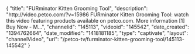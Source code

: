 {
    "title": "FURminator Kitten Grooming Tool",
    "description": "http:\/\/video.petco.com\/?v=15986 FURminator Kitten Grooming Tool: watch this video featuring products available on petco.com. More information [1] Buy Now - M...",
    "channelid": "145113",
    "videoid": "145542",
    "date_created": "1394762664",
    "date_modified": "1418181185",
    "type": "captivate",
    "layout": "channelVideo",
    "url": "\/petco-tv\/furminator-kitten-grooming-tool\/145113-145542"
}